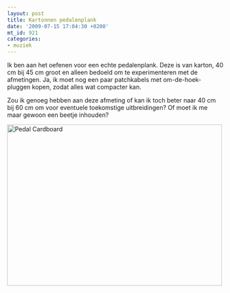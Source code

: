 ```yaml
---
layout: post
title: Kartonnen pedalenplank
date: '2009-07-15 17:04:30 +0200'
mt_id: 921
categories:
- muziek
---
```

Ik ben aan het oefenen voor een echte pedalenplank. Deze is van karton, 40 cm bij 45 cm groot en alleen bedoeld om te experimenteren met de afmetingen. Ja, ik moet nog een paar patchkabels met om-de-hoek-pluggen kopen, zodat alles wat compacter kan.

Zou ik genoeg hebben aan deze afmeting of kan ik toch beter naar 40 cm bij 60 cm om voor eventuele toekomstige uitbreidingen? Of moet ik me maar gewoon een beetje inhouden?

<a href="http://www.flickr.com/photos/breun/3721561502/"><img src="http://farm4.static.flickr.com/3422/3721561502_b372d0a8fd_d.jpg" width="500" height="375" alt="Pedal Cardboard" /></a>
